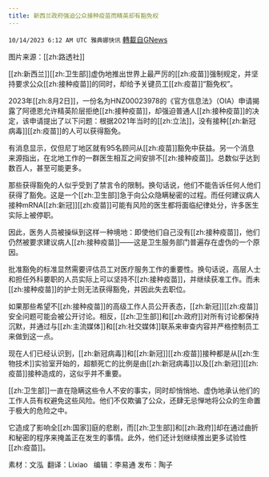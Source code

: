 ```yaml
---
title: 新西兰政府强迫公众接种疫苗而精英却有豁免权
---
```

`10/14/2023 6:12 AM UTC 雅典娜快讯` [轉載自GNews](https://gnews.org/articles/1831866)

图片来源：[[zh:路透社]]

[[zh:新西兰]][[zh:卫生部]]虚伪地推出世界上最严厉的[[zh:疫苗]]强制规定，并坚持要求公众[[zh:接种疫苗]]的同时，却给予关键员工[[zh:疫苗]]“豁免权”。

2023年[[zh:8月2日]]，一份名为HNZ00023978的《官方信息法》（OIA）申请揭露了阿德恩允许精英阶层拒绝[[zh:接种疫苗]]，却强迫普通人[[zh:接种疫苗]]的决定，该申请提出了以下问题：根据2021年当时的[[zh:立法]]，没有接种[[zh:新冠病毒]][[zh:疫苗]]的人可以获得豁免。

有消息显示，仅但尼丁地区就有95名顾问从[[zh:疫苗]]豁免中获益。另一个消息来源指出，在北地工作的一群医生相互之间安排不[[zh:接种疫苗]]。总数似乎达到数百人，甚至可能更多。

那些获得豁免的人似乎受到了禁言令的限制。换句话说，他们不能告诉任何人他们获得了豁免。这是一个[[zh:卫生部]]急于向公众隐瞒秘密的过程。而任何建议病人接种mRNA[[zh:新冠]][[zh:疫苗]]可能有风险的医生都将面临纪律处分，许多医生实际上被停职。

因此，医务人员被操纵到这样一种境地：即使他们自己没有[[zh:接种疫苗]]，他们仍然被要求建议病人[[zh:接种疫苗]]——这是卫生服务部门普遍存在虚伪的一个原因。

批准豁免的标准显然需要评估员工对医疗服务工作的重要性。换句话说，高层人士和担任外科要职的人员实际上可以坚持不[[zh:接种疫苗]]，并继续获准工作。而未[[zh:接种疫苗]]的护士则无法获得豁免，并因此失去职位。

如果那些希望不[[zh:接种疫苗]]的高级工作人员公开表态，[[zh:新冠]][[zh:疫苗]]安全问题可能会被公开讨论。相反，[[zh:卫生部]]和[[zh:政府]]对所有讨论都保持沉默，并通过与[[zh:主流媒体]]和[[zh:社交媒体]]联系来审查内容并严格控制员工来做到这一点。

现在人们已经认识到，[[zh:新冠病毒]]和[[zh:新冠]][[zh:疫苗]]接种都是从[[zh:生物技术]]实验室开始的，超额死亡的比例是由[[zh:新冠病毒]]以及[[zh:新冠]][[zh:疫苗]]接种造成的，这似乎并不重要。

[[zh:卫生部]]一直在隐瞒这些令人不安的事实，同时却悄悄地、虚伪地承认他们的工作人员有权避免这些风险。他们不仅欺骗了公众，还肆无忌惮地将公众的生命置于极大的危险之中。

它造成了影响全[[zh:国家]]庭的悲剧，而[[zh:卫生部]]和[[zh:政府]]却在通过曲折和秘密的程序来掩盖正在发生的事情。此外，他们还计划继续推出更多试验性[[zh:疫苗]]。

素材：文泓   翻译：Lixiao   编辑：李易通  发布：陶子


